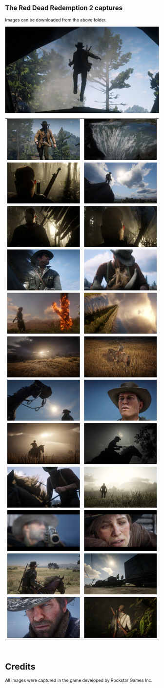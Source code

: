 ## The Red Dead Redemption 2 captures

Images can be downloaded from the above folder.

[![](<./images/1%20(8).png>)](https://karthikeshwar1.github.io/test-html/index2)

|                                                                 |                                                                 |
| --------------------------------------------------------------- | --------------------------------------------------------------- |
| ![](<./images/resized/1%20(21).png>)  | ![](<./images/resized/1%20(22).png>)  |
| ![](<./images/resized/1%20(1).png>)  | ![](<./images/resized/1%20(7).png>)   |
| ![](<./images/resized/1%20(2).png>)  | ![](<./images/resized/1%20(3).png>)  |
| ![](<./images/resized/1%20(13).png>) | ![](<./images/resized/1%20(14).png>) |
| [![](<./images/resized/1%20(4).png>)](https://karthikeshwar1.github.io/test-html/)  | ![](<./images/resized/1%20(5).png>)   |
| ![](<./images/resized/1%20(6).png>)  | ![](<./images/resized/1%20(8).png>)  |
| ![](<./images/resized/1%20(9).png>)  | ![](<./images/resized/1%20(10).png>) |
| ![](<./images/resized/1%20(11).png>) | ![](<./images/resized/1%20(12).png>) |
| ![](<./images/resized/1%20(15).png>) | ![](<./images/resized/1%20(16).png>)  |
| ![](<./images/resized/1%20(17).png>) | [![](<./images/resized/1%20(18).png>)](https://karthikeshwar1.github.io/test-html/findex) |
| ![](<./images/resized/1%20(19).png>) | ![](<./images/resized/1%20(20).png>)  |
| ![](<./images/resized/1%20(23).png>) | ![](<./images/resized/1%20(24).png>) |

<br>

# Credits

All images were captured in the game developed by Rockstar Games Inc.
